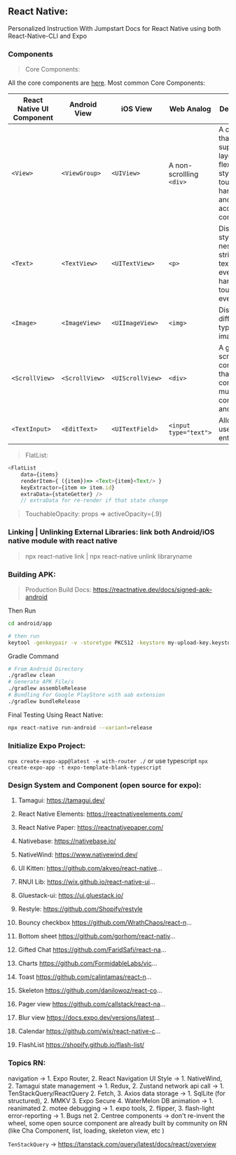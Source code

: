 ## React Native:
Personalized Instruction With Jumpstart Docs for React Native using both React-Native-CLI and Expo

### Components
> Core Components:

All the core components are [here](https://reactnative.dev/docs/components-and-apis). Most common Core Components:

| React Native UI Component | Android View   | iOS View         | Web Analog               | Description                                                                                           |
| ------------------------- | -------------- | ---------------- | ------------------------ | ----------------------------------------------------------------------------------------------------- |
| `<View>`                  | `<ViewGroup>`  | `<UIView>`       | A non-scrollling `<div>` | A container that supports layout with flexbox, style, some touch handling, and accessibility controls |
| `<Text>`                  | `<TextView>`   | `<UITextView>`   | `<p>`                    | Displays, styles, and nests strings of text and even handles touch events                             |
| `<Image>`                 | `<ImageView>`  | `<UIImageView>`  | `<img>`                  | Displays different types of images                                                                    |
| `<ScrollView>`            | `<ScrollView>` | `<UIScrollView>` | `<div>`                  | A generic scrolling container that can contain multiple components and views                          |
| `<TextInput>`             | `<EditText>`   | `<UITextField>`  | `<input type="text">`    | Allows the user to enter text                                                                         |

> FlatList:
```js
<FlatList
    data={items}
    renderItem={ ({item})=> <Text>{item}<Text/> }
    keyExtractor={item => item.id} 
    extraData={stateGetter} />
    // extraData for re-render if that state change
```

> TouchableOpacity: props => activeOpacity={.9}

### Linking | Unlinking External Libraries: link both Android/iOS native module with react native
> npx react-native link | npx react-native unlink libraryname

### Building APK:
> Production Build Docs: https://reactnative.dev/docs/signed-apk-android

Then Run
```bash
cd android/app

# then run
keytool -genkeypair -v -storetype PKCS12 -keystore my-upload-key.keystore -alias my-key-alias -keyalg RSA -keysize 2048 -validity 10000
```

Gradle Command
```bash
# From Android Directory
./gradlew clean
# Generate APK File/s
./gradlew assembleRelease
# Bundling For Google PlayStore with aab extension
./gradlew bundleRelease
```

Final Testing Using React Native:
```bash
npx react-native run-android --variant=release
```



### Initialize Expo Project:
`npx create-expo-app@latest -e with-router ./` or use typescript
`npx create-expo-app -t expo-template-blank-typescript`

### Design System and Component (open source for expo):

1. Tamagui: https://tamagui.dev/
2. React Native Elements: https://reactnativeelements.com/
3. React Native Paper: https://reactnativepaper.com/
4. Nativebase: https://nativebase.io/
5. NativeWind: https://www.nativewind.dev/
6. UI Kitten: https://github.com/akveo/react-native...
7. RNUI Lib: https://wix.github.io/react-native-ui...
8. Gluestack-ui: https://ui.gluestack.io/
9. Restyle: https://github.com/Shopify/restyle

1. Bouncy checkbox https://github.com/WrathChaos/react-n...
2. Bottom sheet https://github.com/gorhom/react-nativ...
3. Gifted Chat https://github.com/FaridSafi/react-na...
4. Charts https://github.com/FormidableLabs/vic...
5. Toast https://github.com/calintamas/react-n...
6. Skeleton https://github.com/danilowoz/react-co...
7. Pager view https://github.com/callstack/react-na...
8. Blur view https://docs.expo.dev/versions/latest...
9. Calendar https://github.com/wix/react-native-c...
10. FlashList https://shopify.github.io/flash-list/


### Topics RN:
navigation -> 1. Expo Router, 2. React Navigation
UI Style -> 1. NativeWind, 2. Tamagui
state management -> 1. Redux, 2. Zustand
network api call -> 1. TenStackQuery/ReactQuery 2. Fetch, 3. Axios
data storage -> 1. SqlLite (for structured), 2. MMKV 3. Expo Secure 4. WaterMelon DB
animation -> 1. reanimated 2. motee
debugging -> 1. expo tools, 2. flipper, 3. flash-light
error-reporting -> 1. Bugs net 2. Centree
components -> don't re-invent the wheel, some open source component are already built by community on RN (like Cha Component, list, loading, skeleton view, etc )

`TenStackQuery` -> https://tanstack.com/query/latest/docs/react/overview